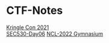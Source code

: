 # CTF-Notes

[Kringle Con 2021](KringleCon2021/KringleCon2021.md)  
[SEC530-Day06](SEC530-Day06/SEC530-Day06.md) 
[NCL-2022 Gymnasium]() 
